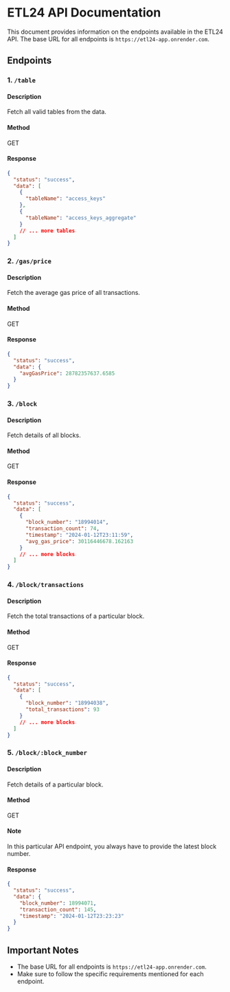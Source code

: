# ETL24 API Documentation

This document provides information on the endpoints available in the ETL24 API. The base URL for all endpoints is `https://etl24-app.onrender.com`.

## Endpoints

### 1. `/table`

#### Description

Fetch all valid tables from the data.

#### Method

GET

#### Response

```json
{
  "status": "success",
  "data": [
    {
      "tableName": "access_keys"
    },
    {
      "tableName": "access_keys_aggregate"
    }
    // ... more tables
  ]
}
```

### 2. `/gas/price`

#### Description

Fetch the average gas price of all transactions.

#### Method

GET

#### Response

```json
{
  "status": "success",
  "data": {
    "avgGasPrice": 28782357637.6585
  }
}
```

### 3. `/block`

#### Description

Fetch details of all blocks.

#### Method

GET

#### Response

```json
{
  "status": "success",
  "data": [
    {
      "block_number": "18994014",
      "transaction_count": 74,
      "timestamp": "2024-01-12T23:11:59",
      "avg_gas_price": 30116446678.162163
    }
    // ... more blocks
  ]
}
```

### 4. `/block/transactions`

#### Description

Fetch the total transactions of a particular block.

#### Method

GET

#### Response

```json
{
  "status": "success",
  "data": [
    {
      "block_number": "18994038",
      "total_transactions": 93
    }
    // ... more blocks
  ]
}
```

### 5. `/block/:block_number`

#### Description

Fetch details of a particular block.

#### Method

GET

#### Note

In this particular API endpoint, you always have to provide the latest block number.

#### Response

```json
{
  "status": "success",
  "data": {
    "block_number": 18994071,
    "transaction_count": 145,
    "timestamp": "2024-01-12T23:23:23"
  }
}
```

## Important Notes

- The base URL for all endpoints is `https://etl24-app.onrender.com`.
- Make sure to follow the specific requirements mentioned for each endpoint.
